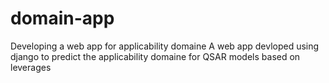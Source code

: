 # domain-app
Developing a web app for applicability domaine
A web app devloped using django to predict the applicability domaine for QSAR models based on leverages
